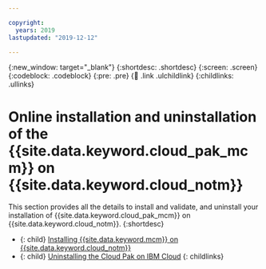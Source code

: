 ```yaml
---

copyright:
  years: 2019
lastupdated: "2019-12-12"

---
```


{:new_window: target="_blank"}
{:shortdesc: .shortdesc}
{:screen: .screen}
{:codeblock: .codeblock}
{:pre: .pre}
{:child: .link .ulchildlink}
{:childlinks: .ullinks}

# Online installation and uninstallation of the {{site.data.keyword.cloud_pak_mcm}} on {{site.data.keyword.cloud_notm}}

This section provides all the details to install and validate, and uninstall your installation of {{site.data.keyword.cloud_pak_mcm}} on {{site.data.keyword.cloud_notm}}.
{:shortdesc}

- {: child} [Installing {{site.data.keyword.mcm}} on {{site.data.keyword.cloud_notm}}](public_cloud.md)
- {: child} [Uninstalling the Cloud Pak on IBM Cloud](uninstall_public_cloud.md)
{: childlinks}
